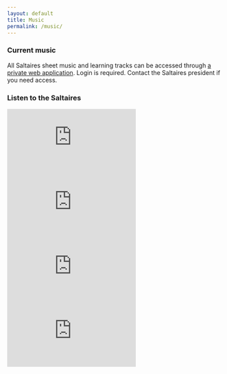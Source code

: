 ```yaml
---
layout: default
title: Music
permalink: /music/
---
```


### Current music

 All Saltaires sheet music and learning tracks can be accessed through [a private web application](https://saltaires.groupanizer.com).  Login is required.  Contact the Saltaires president if you need access.

### Listen to the Saltaires

<div class="row">
  <div class="col-md-12 embed-responsive embed-responsive-16by9">
    <iframe class="video" src="https://www.youtube.com/embed/9eyJNISfwe8" frameborder="0" allowfullscreen></iframe>
  </div>
</div>

<div class="row">
  <div class="col-md-12 embed-responsive embed-responsive-16by9">
    <iframe class="video" src="https://www.youtube.com/embed/7AK1lHNkD8A" frameborder="0" allowfullscreen></iframe>
  </div>
</div>

<div class="row">
  <div class="col-md-12 embed-responsive embed-responsive-16by9">
    <iframe class="video" src="https://www.youtube.com/embed/puzdJail3Mo" frameborder="0" allowfullscreen></iframe>
  </div>
</div>

<div class="row">
  <div class="col-md-12 embed-responsive embed-responsive-16by9">
    <iframe class="video" src="https://www.youtube.com/embed/x9TMH5voDbo" frameborder="0" allowfullscreen></iframe>
  </div>
</div>
